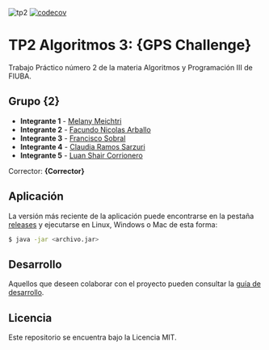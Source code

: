 ![tp2](https://github.com/Luansair/2c2022_algo3_tp2/actions/workflows/build.yml/badge.svg) [![codecov](https://codecov.io/gh/Luansair/2c2022_algo3_tp2/branch/master/graph/badge.svg)](https://codecov.io/gh/Luansair/2c2022_algo3_tp2)

# TP2 Algoritmos 3: {GPS Challenge} 

Trabajo Práctico número 2 de la materia Algoritmos y Programación III de FIUBA.

## Grupo {2}

* **Integrante 1** - [Melany Meichtri](https://github.com/melanymeichtri)
* **Integrante 2** - [Facundo Nicolas Arballo](https://github.com/Farballo)
* **Integrante 3** - [Francisco Sobral](https://github.com/fransobral)
* **Integrante 4** - [Claudia Ramos Sarzuri](https://github.com/claudia-ramos)
* **Integrante 5** - [Luan Shair Corrionero](https://github.com/Luansair)

Corrector: **{Corrector}**   

## Aplicación

La versión más reciente de la aplicación puede encontrarse  en la pestaña [releases](https://github.com/Luansair/2c2022_algo3_tp2/releases/latest) y ejecutarse en Linux, Windows o Mac de esta forma:

```bash
$ java -jar <archivo.jar>
```

## Desarrollo

Aquellos que deseen colaborar con el proyecto pueden consultar la [guía de desarrollo](./docs/Desarrollo.md).

## Licencia

Este repositorio se encuentra bajo la Licencia MIT.
